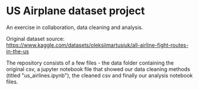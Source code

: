 # US Airplane dataset project
An exercise in collaboration, data cleaning and analysis.

Original dataset source: https://www.kaggle.com/datasets/oleksiimartusiuk/all-airline-fight-routes-in-the-us

The repository consists of a few files - the data folder containing the original csv, a jupyter notebook file that showed our data cleaning methods (titled "us_airlines.ipynb"), the cleaned csv and finally our analysis notebook files.
